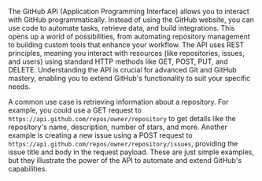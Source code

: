 The GitHub API (Application Programming Interface) allows you to interact with GitHub programmatically. Instead of using the GitHub website, you can use code to automate tasks, retrieve data, and build integrations. This opens up a world of possibilities, from automating repository management to building custom tools that enhance your workflow. The API uses REST principles, meaning you interact with resources (like repositories, issues, and users) using standard HTTP methods like GET, POST, PUT, and DELETE. Understanding the API is crucial for advanced Git and GitHub mastery, enabling you to extend GitHub's functionality to suit your specific needs.

A common use case is retrieving information about a repository. For example, you could use a GET request to `https://api.github.com/repos/owner/repository` to get details like the repository's name, description, number of stars, and more. Another example is creating a new issue using a POST request to `https://api.github.com/repos/owner/repository/issues`, providing the issue title and body in the request payload. These are just simple examples, but they illustrate the power of the API to automate and extend GitHub's capabilities.